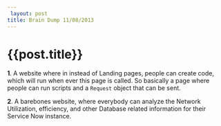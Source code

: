 ```yaml
---
 layout: post
title: Brain Dump 11/08/2013
--- 
```

 {{post.title}}
======================================================
<p><strong>1</strong>. A website where in instead of Landing pages, people can create code, which will run when ever this page is called. So basically a page where people can run scripts and a <code>Request</code> object that can be sent.</p>

<p><strong>2</strong>. A barebones website, where everybody can analyze the Network Utilization, efficiency, and other Database related information for their Service Now instance.</p>